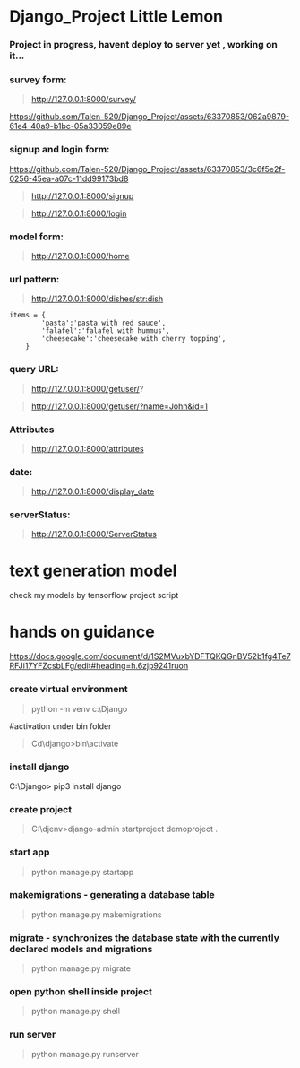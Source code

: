 # Django_Project Little Lemon

### Project in progress, havent deploy to server yet , working on it...

### survey form:

> http://127.0.0.1:8000/survey/



https://github.com/Talen-520/Django_Project/assets/63370853/062a9879-61e4-40a9-b1bc-05a33059e89e

### signup and login form:

https://github.com/Talen-520/Django_Project/assets/63370853/3c6f5e2f-0256-45ea-a07c-11dd99173bd8

> http://127.0.0.1:8000/signup

> http://127.0.0.1:8000/login

### model form:

> http://127.0.0.1:8000/home

### url pattern:

>http://127.0.0.1:8000/dishes/<str:dish>
```
items = {
        'pasta':'pasta with red sauce',
        'falafel':'falafel with hummus',
        'cheesecake':'cheesecake with cherry topping',
    }
```
### query URL:

> http://127.0.0.1:8000/getuser/?

> http://127.0.0.1:8000/getuser/?name=John&id=1

### Attributes 

> http://127.0.0.1:8000/attributes

### date:

> http://127.0.0.1:8000/display_date

### serverStatus:

> http://127.0.0.1:8000/ServerStatus

# text generation model 

check my models by  tensorflow project script 

> 


# hands on guidance 

https://docs.google.com/document/d/1S2MVuxbYDFTQKQGnBV52b1fg4Te7RFJi17YFZcsbLFg/edit#heading=h.6zjp9241ruon

### create virtual environment 

> python -m venv c:\Django 

#activation under bin folder

> Cd\django>bin\activate 

### install django

C:\Django> pip3 install django

### create project 

> C:\djenv>django-admin startproject demoproject .

### start app

>python manage.py startapp <name of app>


### makemigrations - generating a database table

> python manage.py makemigrations

### migrate - synchronizes the database state with the currently declared models and migrations

> python manage.py migrate

### open python shell inside project 

>python manage.py shell

### run server

> python manage.py runserver
